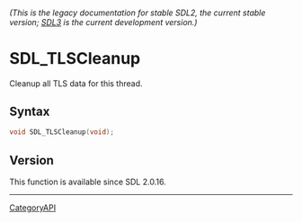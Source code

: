 ###### (This is the legacy documentation for stable SDL2, the current stable version; [SDL3](https://wiki.libsdl.org/SDL3/) is the current development version.)
# SDL_TLSCleanup

Cleanup all TLS data for this thread.

## Syntax

```c
void SDL_TLSCleanup(void);

```

## Version

This function is available since SDL 2.0.16.

----
[CategoryAPI](CategoryAPI)

